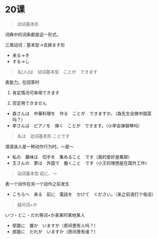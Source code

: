 # 20课

> 动词基本形

词典中的词条都是这一形式。

三类动词：基本型→去掉ます形

- 来る→き
- する→し



> 名[人]は　动词基本型　ことが　できます

表能力。在回答时

1. 肯定情况可单用できます

2. 否定用できません

- 森さんは　中華料理を　作る　ことが　できますか。（森先生会做中国菜吗？）
- 李さんは　ピアノを　弾く　ことが　できます。（小李会弹钢琴吗）



> 名は　动词基本形 ことです

谓语诶人是一种动作行为时。～是～

- 私の　趣味は　切手を　集めること　です（我的爱好是集邮）
- 王さんの　夢は　外国で　働くこと　です（小王的理想是在国外工作）



> 动词基本型 前に、〜

表一个动作在另一个动作之前发生

- こちらへ　来る　前に　電話を　かけて　ください。（来之前请打个电话）



> 疑问词+か

いつ・どこ・だれ等词+か表某时某地某人

- 部屋に　誰か　いますか（房间里有人吗？）
- 部屋に　だれが　いますか（房间里有谁？）

